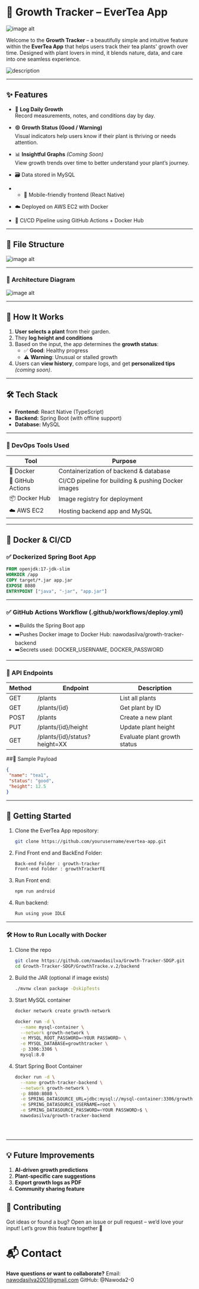 # 🌱 Growth Tracker – EverTea App

![image alt](https://github.com/Nawoda2-0/Growth-Tracker-SDGP/blob/abec0e69451179c4adc6bd8188bbca972a4100d8/e66cc475-d463-4d40-9a00-e44b86886667.jpg)

Welcome to the **Growth Tracker** – a beautifully simple and intuitive feature within the **EverTea App** that helps users track their tea plants' growth over time. Designed with plant lovers in mind, it blends nature, data, and care into one seamless experience.

![description](https://github.com/Nawoda2-0/Growth-Tracker-SDGP/blob/abec0e69451179c4adc6bd8188bbca972a4100d8/ezgif-188b77b5918757.gif)


---

## ✨ Features

- 📅 **Log Daily Growth**  
  Record measurements, notes, and conditions day by day.

- 🟢 **Growth Status (Good / Warning)**  
  Visual indicators help users know if their plant is thriving or needs attention.

- 📊 **Insightful Graphs** *(Coming Soon)*  
  View growth trends over time to better understand your plant’s journey.

- 🗃️ Data stored in MySQL
- - 📱 Mobile-friendly frontend (React Native)
- ☁️ Deployed on AWS EC2 with Docker
- 🔁 CI/CD Pipeline using GitHub Actions + Docker Hub

---

## 📁 File Structure
![image alt](https://github.com/Nawoda2-0/Growth-Tracker-SDGP/blob/20f0c4fb097233bf379a3cdbe54f578548ca9ed0/folderStructure.png)

---

### 🧱 Architecture Diagram
![image alt](https://github.com/Nawoda2-0/Growth-Tracker-SDGP/blob/20f0c4fb097233bf379a3cdbe54f578548ca9ed0/diagram.png)

---

## 🧠 How It Works

1. **User selects a plant** from their garden.
2. They **log height and conditions** 
3. Based on the input, the app determines the **growth status**:
   - ✅ **Good**: Healthy progress  
   - ⚠️ **Warning**: Unusual or stalled growth
4. Users can **view history**, compare logs, and get **personalized tips** *(coming soon)*.

---

## 🛠 Tech Stack

- **Frontend:** React Native (TypeScript)
- **Backend:** Spring Boot (with offline support)
- **Database:** MySQL

---

### 🧰 DevOps Tools Used
| Tool           | Purpose                                                        |
|------------------|-------------------------------------------------------------------|
| 🐳 Docker         |  Containerization of backend & database                         |
| 🤖 GitHub Actions |  CI/CD pipeline for building & pushing Docker images            |
| 📦 Docker Hub     | Image registry for deployment                                   |
| ☁️ AWS EC2        | Hosting backend app and MySQL                                  |


---

## 🐳 Docker & CI/CD

### ✅ Dockerized Spring Boot App

```Dockerfile
FROM openjdk:17-jdk-slim
WORKDIR /app
COPY target/*.jar app.jar
EXPOSE 8080
ENTRYPOINT ["java", "-jar", "app.jar"]

```

---

### ✅ GitHub Actions Workflow (.github/workflows/deploy.yml)

- ➡️Builds the Spring Boot app
- ➡️Pushes Docker image to Docker Hub: nawodasilva/growth-tracker-backend
- ➡️Secrets used: DOCKER_USERNAME, DOCKER_PASSWORD

---

### 🔌 API Endpoints

| Method | Endpoint                        | Description                    |
|--------|----------------------------------|--------------------------------|
| GET    | /plants                          | List all plants                |
| GET    | /plants/{id}                     | Get plant by ID                |
| POST   | /plants                          | Create a new plant             |
| PUT    | /plants/{id}/height              | Update plant height            |
| GET    | /plants/{id}/status?height=XX    | Evaluate plant growth status   |

##🧪 Sample Payload
   ```JSON
   {
    "name": "tea1",
    "status": "good",
    "height": 12.5
  }
```

---


## 🚀 Getting Started

1. Clone the EverTea App repository:
   ```bash
   git clone https://github.com/yourusername/evertea-app.git
2. Find Front end and BackEnd Folder:
   ```bash
   Back-end Folder : growth-tracker
   Front-end Folder : growthTrackerFE
3. Run Front end:
   ```bash
   npm run android
1. Run backend:
   ```bash
   Run using youe IDLE

---

### 🛠️ How to Run Locally with Docker
1. Clone the repo
    ```bash
    git clone https://github.com/nawodasilva/Growth-Tracker-SDGP.git
    cd Growth-Tracker-SDGP/GrowthTracke.v.2/backend
    
2. Build the JAR (optional if image exists)
    ```bash
    ./mvnw clean package -DskipTests

3. Start MySQL container
    ```bash
    docker network create growth-network

    docker run -d \
      --name mysql-container \
      --network growth-network \
      -e MYSQL_ROOT_PASSWORD=<YOUR PASSWORD> \
      -e MYSQL_DATABASE=growthtracker \
      -p 3306:3306 \
      mysql:8.0

4. Start Spring Boot Container
    ```bash
    docker run -d \
      --name growth-tracker-backend \
      --network growth-network \
      -p 8080:8080 \
      -e SPRING_DATASOURCE_URL=jdbc:mysql://mysql-container:3306/growthtracker \
      -e SPRING_DATASOURCE_USERNAME=root \
      -e SPRING_DATASOURCE_PASSWORD=<YOUR PASSWORD>$ \
      nawodasilva/growth-tracker-backend





---
   
## 💡 Future Improvements
1. **AI-driven growth predictions**
2. **Plant-specific care suggestions**
3. **Export growth logs as PDF**
4. **Community sharing feature**  
   
## 🙌 Contributing
Got ideas or found a bug? Open an issue or pull request – we’d love your input!
Let’s grow this feature together 🌿
   
# 📬 Contact
**Have questions or want to collaborate?**
Email: nawodasilva2001@gmail.com
GitHub: @Nawoda2-0
   

